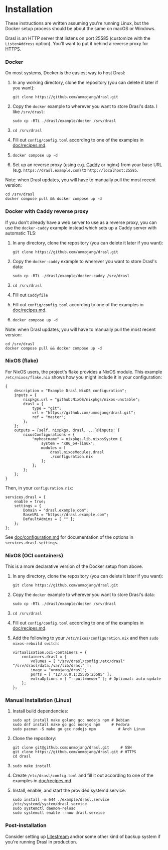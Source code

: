 # Installation

These instructions are written assuming you're running Linux, but the Docker setup process should be about the same on macOS or Windows.

Drasl is an HTTP server that listens on port 25585 (customize with the `ListenAddress` option). You'll want to put it behind a reverse proxy for HTTPS.

### Docker

On most systems, Docker is the easiest way to host Drasl:

1. In any working directory, clone the repository (you can delete it later if you want):

    ```git clone https://github.com/unmojang/drasl.git```

2. Copy the `docker` example to wherever you want to store Drasl's data. I like `/srv/drasl`:


    ```sudo cp -RTi ./drasl/example/docker /srv/drasl```

3. `cd /srv/drasl`
4. Fill out `config/config.toml` according to one of the examples in [doc/recipes.md](recipes.md).
5. `docker compose up -d`
6. Set up an reverse proxy (using e.g. [Caddy](https://caddyserver.com/) or nginx) from your base URL (e.g. `https://drasl.example.com`) to `http://localhost:25585`.

Note: when Drasl updates, you will have to manually pull the most recent version:

```
cd /srv/drasl
docker compose pull && docker compose up -d
```

### Docker with Caddy reverse proxy

If you don't already have a web server to use as a reverse proxy, you can use the `docker-caddy` example instead which sets up a Caddy server with automatic TLS:

1. In any directory, clone the repository (you can delete it later if you want):

    ```git clone https://github.com/unmojang/drasl.git```

2. Copy the `docker-caddy` example to wherever you want to store Drasl's data:

    ```sudo cp -RTi ./drasl/example/docker-caddy /srv/drasl```

3. `cd /srv/drasl`
4. Fill out `Caddyfile`
5. Fill out `config/config.toml` according to one of the examples in [doc/recipes.md](recipes.md).
6. `docker compose up -d`

Note: when Drasl updates, you will have to manually pull the most recent version:

```
cd /srv/drasl
docker compose pull && docker compose up -d
```

### NixOS (flake)

For NixOS users, the project's flake provides a NixOS module. This example `/etc/nixos/flake.nix` shows how you might include it in your configuration:

```
{
    description = "Example Drasl NixOS configuration";
    inputs = {
        nixpkgs.url = "github:NixOS/nixpkgs/nixos-unstable";
        drasl = {
            type = "git";
            url = "https://github.com/unmojang/drasl.git";
            ref = "master";
        };
    };
    outputs = {self, nixpkgs, drasl, ...}@inputs: {
        nixosConfigurations = {
            "myhostname" = nixpkgs.lib.nixosSystem {
                system = "x86_64-linux";
                modules = [
                    drasl.nixosModules.drasl
                    ./configuration.nix
                ];
            };
        };
    };
}
```

Then, in your `configuration.nix`:

```
services.drasl = {
    enable = true;
    settings = {
        Domain = "drasl.example.com";
        BaseURL = "https://drasl.example.com";
        DefaultAdmins = [ "" ];
    };
};
```

See [doc/configuration.md](configuration.md) for documentation of the options in `services.drasl.settings`.

### NixOS (OCI containers)

This is a more declarative version of the Docker setup from above.

1. In any directory, clone the repository (you can delete it later if you want):

    ```git clone https://github.com/unmojang/drasl.git```

2. Copy the `docker` example to wherever you want to store Drasl's data:


    ```sudo cp -RTi ./drasl/example/docker /srv/drasl```

3. `cd /srv/drasl`
4. Fill out `config/config.toml` according to one of the examples in [doc/recipes.md](recipes.md).

5. Add the following to your `/etc/nixos/configuration.nix` and then `sudo nixos-rebuild switch`:

    ```
    virtualisation.oci-containers = {
        containers.drasl = {
            volumes = [ "/srv/drasl/config:/etc/drasl" "/srv/drasl/data:/var/lib/drasl" ];
            image = "unmojang/drasl";
            ports = [ "127.0.0.1:25585:25585" ];
            extraOptions = [ "--pull=newer" ]; # Optional: auto-update
        };
    };
    ```

### Manual Installation (Linux)

1. Install build dependencies:

    ```
    sudo apt install make golang gcc nodejs npm # Debian
    sudo dnf install make go gcc nodejs npm     # Fedora
    sudo pacman -S make go gcc nodejs npm          # Arch Linux
    ```

2. Clone the repository:

    ```
    git clone git@github.com:unmojang/drasl.git     # SSH
    git clone https://github.com/unmojang/drasl.git # HTTPS
    cd drasl
    ```

3. `sudo make install`

4. Create `/etc/drasl/config.toml` and fill it out according to one of the examples in [doc/recipes.md](recipes.md).

5. Install, enable, and start the provided systemd service:

    ```
    sudo install -m 644 ./example/drasl.service /etc/systemd/system/drasl.service
    sudo systemctl daemon-reload
    sudo systemctl enable --now drasl.service
    ```

### Post-installation

Consider setting up [Litestream](https://litestream.io/) and/or some other kind of backup system if you're running Drasl in production.

